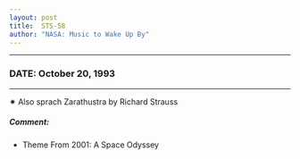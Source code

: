 ```yaml
---
layout: post
title:  STS-58
author: "NASA: Music to Wake Up By"
---
```


----
### DATE: October 20, 1993
----
✷ Also sprach Zarathustra by Richard Strauss

##### Comment:
* Theme From 2001: A Space Odyssey
